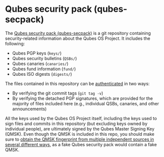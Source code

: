 # Qubes security pack (qubes-secpack)

The [Qubes security pack (qubes-secpack)](https://doc.qubes-os.org/en/latest/project-security/security-pack.html) is a git repository containing security-related information about the Qubes OS Project. It includes the following:

 - Qubes PGP keys (`keys/`)
 - Qubes security bulletins (`QSBs/`)
 - Qubes canaries (`canaries/`)
 - Qubes fund information (`fund/`)
 - Qubes ISO digests (`digests/`)

The files contained in this repository can be [authenticated](https://doc.qubes-os.org/en/latest/project-security/security-pack.html#how-to-obtain-and-authenticate) in two ways:

 - By verifying the git commit tags (`git tag -v`)
 - By verifying the detached PGP signatures, which are provided for the majority of files included here (e.g., individual QSBs, canaries, and other announcements)

All the keys used by the Qubes OS Project itself, including the keys used to sign files and commits in this repository (but excluding keys owned by individual people), are ultimately signed by the Qubes Master Signing Key (QMSK). Even though the QMSK is included in this repo, you should make sure to [obtain the QMSK fingerprint from multiple independent sources in several different ways](https://doc.qubes-os.org/en/latest/project-security/verifying-signatures.html#how-to-import-and-authenticate-the-qubes-master-signing-key), as a fake Qubes security pack would contain a fake QMSK.
